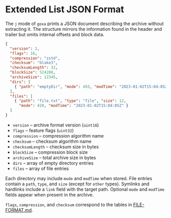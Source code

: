 # Extended List JSON Format

The `j` mode of `goxa` prints a JSON document describing the archive without extracting it. The structure mirrors the information found in the header and trailer but omits internal offsets and block data.

```json
{
  "version": 2,
  "flags": 16,
  "compression": "zstd",
  "checksum": "blake3",
  "checksumLength": 32,
  "blockSize": 524288,
  "archiveSize": 12345,
  "dirs": [
    { "path": "emptyDir", "mode": 493, "modTime": "2023-01-02T15:04:05Z" }
  ],
  "files": [
    { "path": "file.txt", "type": "file", "size": 12,
      "mode": 420, "modTime": "2023-01-02T15:04:05Z" }
  ]
}
```

* `version` – archive format version (`uint16`)
* `flags` – feature flags (`uint32`)
* `compression` – compression algorithm name
* `checksum` – checksum algorithm name
* `checksumLength` – checksum size in bytes
* `blockSize` – compression block size
* `archiveSize` – total archive size in bytes
* `dirs` – array of empty directory entries
* `files` – array of file entries

Each directory may include `mode` and `modTime` when stored. File entries contain a `path`, `type`, and `size` (except for `other` types). Symlinks and hardlinks include a `link` field with the target path. Optional `mode` and `modTime` fields appear when present in the archive.

`flags`, `compression`, and `checksum` correspond to the tables in [FILE-FORMAT.md](FILE-FORMAT.md).
